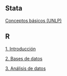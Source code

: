 
## Stata

[Conceptos básicos (UNLP)](https://msangia.github.io/stata.html "Desarrollo de un proyecto")        

## R

[1. Introducción](https://msangia.github.io/R/intro.html "Conceptos basicos, objetos")

[2. Bases de datos](https://msangia.github.io/R/basedatos.html "Manipulacion de base de datos")

[3. Análisis de datos](https://msangia.github.io/R/analisis.html "Analisis basico de datos")
